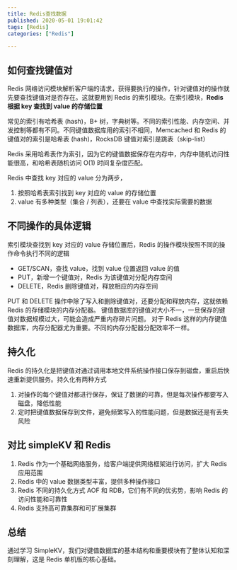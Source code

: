```yaml
---
title: Redis查找数据
published: 2020-05-01 19:01:42
tags: [Redis]
categories: ["Redis"]

---
```

## 如何查找键值对

Redis 网络访问模块解析客户端的请求，获得要执行的操作，针对键值对的操作就先要查找键值对是否存在。这就要用到 Redis 的索引模块。在索引模块，**Redis 根据 key 查找到 value 的存储位置**

常见的索引有哈希表 (hash)，B+ 树，字典树等。不同的索引性能、内存空间、并发控制等都有不同。不同键值数据库用的索引不相同，Memcached 和 Redis 的键值对的索引是哈希表 (hash)，RocksDB 键值对索引是跳表（skip-list）

Redis 采用哈希表作为索引，因为它的键值数据保存在内存中，内存中随机访问性能很高，和哈希表随机访问 O(1) 时间复杂度匹配。

Redis 中查找 key 对应的 value 分为两步，
1. 按照哈希表索引找到 key 对应的 value 的存储位置
2. value 有多种类型（集合 / 列表），还要在 value 中查找实际需要的数据

## 不同操作的具体逻辑

索引模块查找到 key 对应的 value 存储位置后，Redis 的操作模块按照不同的操作命令执行不同的逻辑
- GET/SCAN，查找 value，找到 value 位置返回 value 的值
- PUT，新增一个键值对，Redis 为该键值对分配内存空间
- DELETE，Redis 删除键值对，释放相应的内存空间

PUT 和 DELETE 操作中除了写入和删除键值对，还要分配和释放内存，这就依赖 Redis 的存储模块的内存分配器。
键值数据库的键值对大小不一，一旦保存的键值对数据规模过大，可能会造成严重内存碎片问题。
对于 Redis 这样的内存键值数据库，内存分配器尤为重要。不同的内存分配器分配效率不一样。

## 持久化

Redis 的持久化是把键值对通过调用本地文件系统操作接口保存到磁盘，重启后快速重新提供服务。持久化有两种方式
1. 对操作的每个键值对都进行保存，保证了数据的可靠，但是每次操作都要写入磁盘，降低性能
2. 定时把键值数据保存到文件，避免频繁写入的性能问题，但是数据还是有丢失风险

## 对比 simpleKV 和 Redis


1. Redis 作为一个基础网络服务，给客户端提供网络框架进行访问，扩大 Redis 应用范围
2. Redis 中的 value 数据类型丰富，提供多种操作接口
3. Redis 不同的持久化方式 AOF 和 RDB，它们有不同的优劣势，影响 Redis 的访问性能和可靠性
4. Redis 支持高可靠集群和可扩展集群

## 总结

通过学习 SimpleKV，我们对键值数据库的基本结构和重要模块有了整体认知和深刻理解，这是 Redis 单机版的核心基础。

